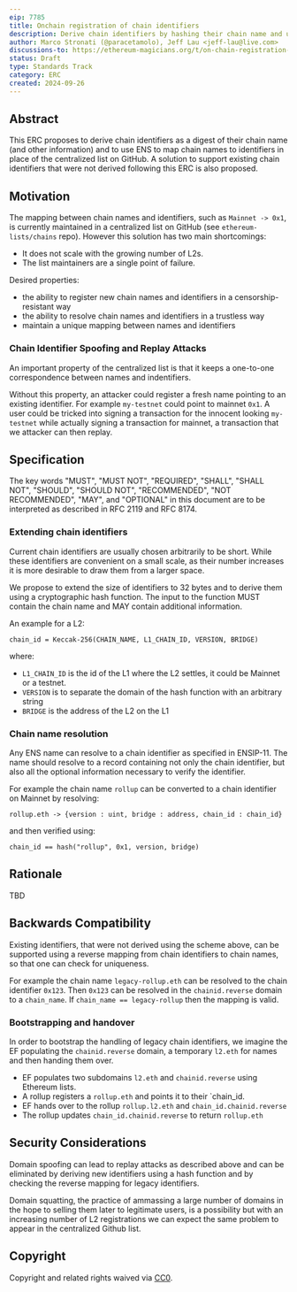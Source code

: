 ```yaml
---
eip: 7785
title: Onchain registration of chain identifiers
description: Derive chain identifiers by hashing their chain name and use ENS to map chain names to these identifiers
author: Marco Stronati (@paracetamolo), Jeff Lau <jeff-lau@live.com>
discussions-to: https://ethereum-magicians.org/t/on-chain-registration-of-chain-identifiers/21299
status: Draft
type: Standards Track
category: ERC
created: 2024-09-26
---
```


## Abstract

This ERC proposes to derive chain identifiers as a digest of their chain name (and other information) and to use ENS to map chain names to identifiers in place of the centralized list on GitHub.
A solution to support existing chain identifiers that were not derived following this ERC is also proposed.

## Motivation

The mapping between chain names and identifiers, such as `Mainnet -> 0x1`, is currently maintained in a centralized list on GitHub (see ```ethereum-lists/chains``` repo).
However this solution has two main shortcomings:
- It does not scale with the growing number of L2s.
- The list maintainers are a single point of failure.

Desired properties:
- the ability to register new chain names and identifiers in a censorship-resistant way
- the ability to resolve chain names and identifiers in a trustless way
- maintain a unique mapping between names and identifiers

### Chain Identifier Spoofing and Replay Attacks

An important property of the centralized list is that it keeps a one-to-one correspondence between names and indentifiers.

Without this property, an attacker could register a fresh name pointing to an existing identifier. For example `my-testnet` could point to mainnet `0x1`. A user could be tricked into signing a transaction for the innocent looking `my-testnet` while actually signing a transaction for mainnet, a transaction that we attacker can then replay.

## Specification

The key words "MUST", "MUST NOT", "REQUIRED", "SHALL", "SHALL NOT", "SHOULD", "SHOULD NOT", "RECOMMENDED", "NOT RECOMMENDED", "MAY", and "OPTIONAL" in this document are to be interpreted as described in RFC 2119 and RFC 8174.

### Extending chain identifiers

Current chain identifiers are usually chosen arbitrarily to be short. While these identifiers are convenient on a small scale, as their number increases it is more desirable to draw them from a larger space.

We propose to extend the size of identifiers to 32 bytes and to derive them using a cryptographic hash function.
The input to the function MUST contain the chain name and MAY contain additional information.

An example for a L2:
```
chain_id = Keccak-256(CHAIN_NAME, L1_CHAIN_ID, VERSION, BRIDGE)
```
where:
- `L1_CHAIN_ID` is the id of the L1 where the L2 settles, it could be Mainnet or a testnet.
- `VERSION` is to separate the domain of the hash function with an arbitrary string
- `BRIDGE` is the address of the L2 on the L1

### Chain name resolution

Any ENS name can resolve to a chain identifier as specified in ENSIP-11. The name should resolve to a record containing not only the chain identifier, but also all the optional information necessary to verify the identifier.

For example the chain name `rollup` can be converted to a chain identifier on Mainnet by resolving:
```
rollup.eth -> {version : uint, bridge : address, chain_id : chain_id}
```
and then verified using:
```
chain_id == hash("rollup", 0x1, version, bridge)
```

## Rationale

<!--
  The rationale fleshes out the specification by describing what motivated the design and why particular design decisions were made. It should describe alternate designs that were considered and related work, e.g. how the feature is supported in other languages.

  The current placeholder is acceptable for a draft.

  TODO: Remove this comment before submitting
-->

TBD

## Backwards Compatibility

Existing identifiers, that were not derived using the scheme above, can be supported using a reverse mapping from chain identifiers to chain names, so that one can check for uniqueness.

For example the chain name `legacy-rollup.eth` can be resolved to the chain identifier `0x123`.
Then `0x123` can be resolved in the `chainid.reverse` domain to a `chain_name`.
If `chain_name == legacy-rollup` then the mapping is valid.

### Bootstrapping and handover

In order to bootstrap the handling of legacy chain identifiers, we imagine the EF populating the `chainid.reverse` domain, a temporary `l2.eth` for names and then handing them over.

- EF populates two subdomains `l2.eth` and `chainid.reverse` using Ethereum lists.
- A rollup registers a `rollup.eth` and points it to their `chain_id.
- EF hands over to the rollup `rollup.l2.eth` and `chain_id.chainid.reverse`
- The rollup updates `chain_id.chainid.reverse` to return `rollup.eth`


## Security Considerations

Domain spoofing can lead to replay attacks as described above and can be eliminated by deriving new identifiers using a hash function and by checking the reverse mapping for legacy identifiers.

Domain squatting, the practice of ammassing a large number of domains in the hope to selling them later to legitimate users, is a possibility but with an increasing number of L2 registrations we can expect the same problem to appear in the centralized Github list.

## Copyright

Copyright and related rights waived via [CC0](../LICENSE.md).
